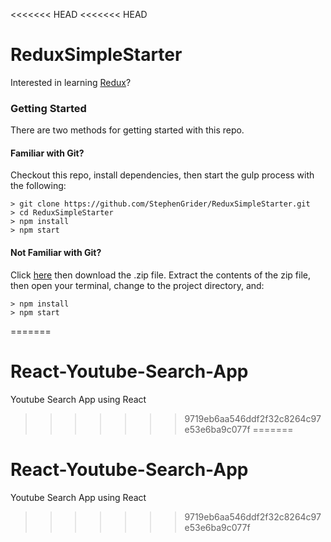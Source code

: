 <<<<<<< HEAD
<<<<<<< HEAD
# ReduxSimpleStarter

Interested in learning [Redux](https://www.udemy.com/react-redux/)?

### Getting Started

There are two methods for getting started with this repo.

#### Familiar with Git?
Checkout this repo, install dependencies, then start the gulp process with the following:

```
> git clone https://github.com/StephenGrider/ReduxSimpleStarter.git
> cd ReduxSimpleStarter
> npm install
> npm start
```

#### Not Familiar with Git?
Click [here](https://github.com/StephenGrider/ReactStarter/releases) then download the .zip file.  Extract the contents of the zip file, then open your terminal, change to the project directory, and:

```
> npm install
> npm start
```
=======
# React-Youtube-Search-App
Youtube Search App using React
>>>>>>> 9719eb6aa546ddf2f32c8264c97e53e6ba9c077f
=======
# React-Youtube-Search-App
Youtube Search App using React
>>>>>>> 9719eb6aa546ddf2f32c8264c97e53e6ba9c077f
